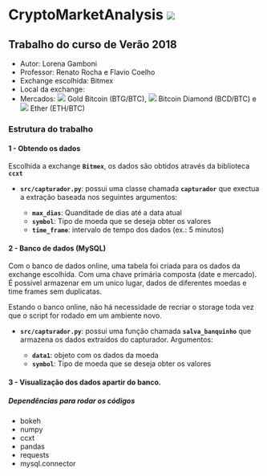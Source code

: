 # CryptoMarketAnalysis  ![](https://www.bitmex.com/img/bitmex-logo-alt-white.png)
## Trabalho do curso de Verão 2018 

  - Autor: Lorena Gamboni
  - Professor: Renato Rocha e Flavio Coelho
  - Exchange escolhida: Bitmex
  - Local da exchange: 
  - Mercados: ![](https://o56yv98bm.qnssl.com/coin_BTG.png?imageView2/2/w/19) Gold Bitcoin (BTG/BTC), ![](https://o56yv98bm.qnssl.com/coin_BCD.png?imageView2/2/w/19) Bitcoin Diamond (BCD/BTC) e ![](https://o56yv98bm.qnssl.com/coin_ETH.png?imageView2/2/w/19) Ether (ETH/BTC)


### Estrutura do trabalho
 

#### 1 -  Obtendo os dados 
       
Escolhida a exchange **`Bitmex`**, os dados são obtidos através da biblioteca **`ccxt`**

  - **`src/capturador.py`**: possui uma classe chamada **`capturador`** que exectua a extração baseada nos seguintes argumentos: 
   
    - **`max_dias`**: Quanditade de dias até a data atual
    - **`symbol`**: Tipo de moeda que se deseja obter os valores
    - **`time_frame`**: intervalo de tempo dos dados (ex.: 5 minutos)


#### 2 -  Banco de dados (MySQL) 

Com o banco de dados online, uma tabela foi criada para os dados da exchange escolhida. Com uma chave primária composta (date e mercado). É possível armazenar em um unico lugar, dados de diferentes moedas e time frames sem duplicatas. 

Estando o banco online, não há necessidade de recriar o storage toda vez que o script for rodado em um ambiente novo. 

  - **`src/capturador.py`**: possui uma função chamada **`salva_banquinho`** que armazena os dados extraídos do capturador. Argumentos:
  
    - **`data1`**: objeto com os dados da moeda
    - **`symbol`**: Tipo de moeda que se deseja obter os valores


#### 3 - Visualização dos dados apartir do banco. 



##### Dependências para rodar os códigos

  - bokeh
  - numpy
  - ccxt
  - pandas
  - requests
  - mysql.connector

